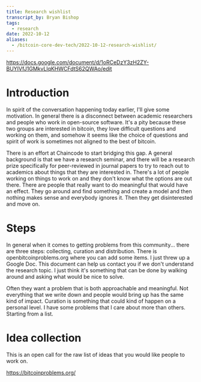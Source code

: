 ```yaml
---
title: Research wishlist
transcript_by: Bryan Bishop
tags:
  - research
date: 2022-10-12
aliases:
  - /bitcoin-core-dev-tech/2022-10-12-research-wishlist/
---
```

<https://docs.google.com/document/d/1oRCeDzY3zH2ZY-BUYIVfJ1GMkvLlqKHWCFdtS62QWAo/edit>

# Introduction

In spirit of the conversation happening today earlier, I'll give some motivation. In general there is a disconnect between academic researchers and people who work in open-source software. It's a pity because these two groups are interested in bitcoin, they love difficult questions and working on them, and somehow it seems like the choice of questions and spirit of work is sometimes not aligned to the best of bitcoin.

There is an effort at Chaincode to start bridging this gap. A general background is that we have a research seminar, and there will be a research prize specifically for peer-reviewed in journal papers to try to reach out to academics about things that they are interested in. There's a lot of people working on things to work on and they don't know what the options are out there. There are people that really want to do meaningful that would have an effect. They go around and find something and create a model and then nothing makes sense and everybody ignores it. Then they get disinterested and move on.

# Steps

In general when it comes to getting problems from this community... there are three steps: collecting, curation and distribution. There is openbitcoinproblems.org where you can add some items. I just threw up a Google Doc. This document can help us contact you if we don't understand the research topic. I just think it's something that can be done by walking around and asking what would be nice to solve.

Often they want a problem that is both approachable and meaningful. Not everything that we write down and people would bring up has the same kind of impact. Curation is something that could kind of happen on a personal level. I have some problems that I care about more than others. Starting from a list.

# Idea collection

This is an open call for the raw list of ideas that you would like people to work on.

<https://bitcoinproblems.org/>
